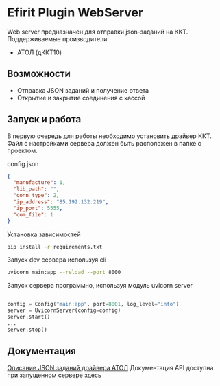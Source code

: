 # Efirit Plugin WebServer

Web server предназначен для отправки json-заданий на ККТ.
Поддерживаемые производители:

- АТОЛ (дККТ10)

## Возможности

- Отправка JSON заданий и получение ответа
- Открытие и закрытие соединения с кассой

## Запуск и работа

В первую очередь для работы необходимо установить драйвер ККТ.
Файл с настройками сервера должен быть расположен в папке с проектом.

config.json

```json
{
  "manufacture": 1,
  "lib_path": "",
  "conn_type": 2,
  "ip_address": "85.192.132.219",
  "ip_port": 5555,
  "com_file": 1
}
```

Установка зависимостей

```sh
pip install -r requirements.txt
```

Запуск dev сервера используя cli

```sh
uvicorn main:app --reload --port 8000
```

Запуск сервера программно, используя модуль uvicorn server

```py

config = Config("main:app", port=8001, log_level="info")
server = UvicornServer(config=config)
server.start()
...
server.stop()

```

## Документация

[Описание JSON заданий драйвера АТОЛ](https://integration.atol.ru/api/#json-tasks)
Документация API доступна при запущенном сервере [здесь](http://localhost:8001/docs)
